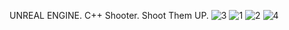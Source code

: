 UNREAL ENGINE. C++ Shooter. Shoot Them UP.
![3](https://github.com/user-attachments/assets/19a01162-b16a-44ba-86f2-0f31b449f4c3)
![1](https://github.com/user-attachments/assets/96088746-9f21-40a1-81b1-8d13df2789f2)
![2](https://github.com/user-attachments/assets/449f1e88-f729-43cc-ba16-2a94222835ad)
![4](https://github.com/user-attachments/assets/6af4a04e-6e88-4460-8028-41846d86a5d7)
